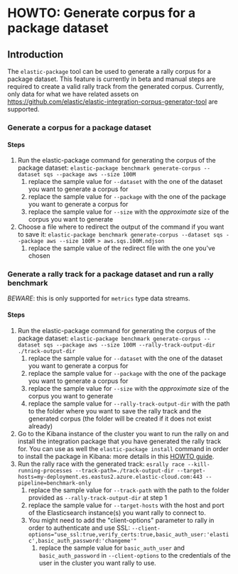# HOWTO: Generate corpus for a package dataset

## Introduction

The `elastic-package` tool can be used to generate a rally corpus for a package dataset.
This feature is currently in beta and manual steps are required to create a valid rally track from the generated corpus.
Currently, only data for what we have related assets on https://github.com/elastic/elastic-integration-corpus-generator-tool are supported.

### Generate a corpus for a package dataset

#### Steps

1. Run the elastic-package command for generating the corpus of the package dataset:
   `elastic-package benchmark generate-corpus --dataset sqs --package aws --size 100M`
   1. replace the sample value for `--dataset` with the one of the dataset you want to generate a corpus for
   2. replace the sample value for `--package` with the one of the package you want to generate a corpus for
   3. replace the sample value for `--size` with the *approximate* size of the corpus you want to generate
2. Choose a file where to redirect the output of the command if you want to save it:
   `elastic-package benchmark generate-corpus --dataset sqs --package aws --size 100M > aws.sqs.100M.ndjson`
    1. replace the sample value of the redirect file with the one you've chosen

### Generate a rally track for a package dataset and run a rally benchmark

*BEWARE*: this is only supported for `metrics` type data streams.

#### Steps

1. Run the elastic-package command for generating the corpus of the package dataset:
   `elastic-package benchmark generate-corpus --dataset sqs --package aws --size 100M --rally-track-output-dir
   ./track-output-dir`
   1. replace the sample value for `--dataset` with the one of the dataset you want to generate a corpus for
   2. replace the sample value for `--package` with the one of the package you want to generate a corpus for
   3. replace the sample value for `--size` with the *approximate* size of the corpus you want to generate
   4. replace the sample value for `--rally-track-output-dir` with the path to the folder where you want to save the rally track and the generated corpus (the folder will be created if it does not exist already)
2. Go to the Kibana instance of the cluster you want to run the rally on and install the integration package that you have generated the rally track for. You can use as well the `elastic-package install` command in order to install the package in Kibana: more details in this [HOWTO guide](./install_package.md).
3. Run the rally race with the generated track:
   `esrally race --kill-running-processes --track-path=./track-output-dir --target-hosts=my-deployment.es.eastus2.azure.elastic-cloud.com:443 --pipeline=benchmark-only`
   1. replace the sample value for `--track-path` with the path to the folder provided as `--rally-track-output-dir` at step 1
   2. replace the sample value for `--target-hosts` with the host and port of the Elasticsearch instance(s) you want rally to connect to.
   3. You might need to add the "client-options" parameter to rally in order to authenticate and use SSL: `--client-options="use_ssl:true,verify_certs:true,basic_auth_user:'elastic',basic_auth_password:'changeme'"`
      1. replace the sample value for `basic_auth_user` and `basic_auth_password` in `--client-options` to the credentials of the user in the cluster you want rally to use.
